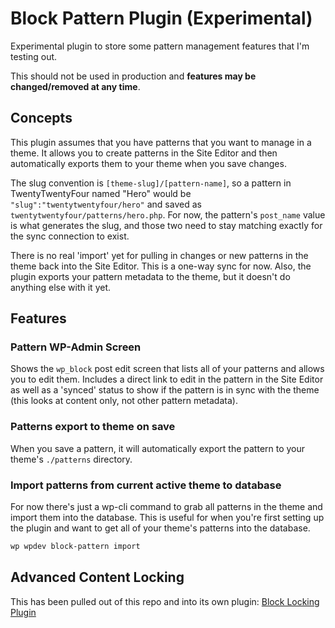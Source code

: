 # Block Pattern Plugin (Experimental)

Experimental plugin to store some pattern management features that I'm testing out.

This should not be used in production and **features may be changed/removed at any time**.

## Concepts

This plugin assumes that you have patterns that you want to manage in a theme. It allows you to create patterns in the Site Editor and then automatically exports them to your theme when you save changes.

The slug convention is `[theme-slug]/[pattern-name]`, so a pattern in TwentyTwentyFour named "Hero" would be `"slug":"twentytwentyfour/hero"` and saved as `twentytwentyfour/patterns/hero.php`. For now, the pattern's `post_name` value is what generates the slug, and those two need to stay matching exactly for the sync connection to exist.

There is no real 'import' yet for pulling in changes or new patterns in the theme back into the Site Editor. This is a one-way sync for now. Also, the plugin exports your pattern metadata to the theme, but it doesn't do anything else with it yet.

## Features

### Pattern WP-Admin Screen

Shows the `wp_block` post edit screen that lists all of your patterns and allows you to edit them. Includes a direct link to edit in the pattern in the Site Editor as well as a 'synced' status to show if the pattern is in sync with the theme (this looks at content only, not other pattern metadata).

### Patterns export to theme on save

When you save a pattern, it will automatically export the pattern to your theme's `./patterns` directory.

### Import patterns from current active theme to database

For now there's just a wp-cli command to grab all patterns in the theme and import them into the database. This is useful for when you're first setting up the plugin and want to get all of your theme's patterns into the database.

```bash
wp wpdev block-pattern import
```

## Advanced Content Locking

This has been pulled out of this repo and into its own plugin: [Block Locking Plugin](https://github.com/bacoords/block-locking-plugin)

